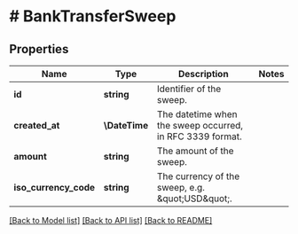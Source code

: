 # # BankTransferSweep

## Properties

Name | Type | Description | Notes
------------ | ------------- | ------------- | -------------
**id** | **string** | Identifier of the sweep. |
**created_at** | **\DateTime** | The datetime when the sweep occurred, in RFC 3339 format. |
**amount** | **string** | The amount of the sweep. |
**iso_currency_code** | **string** | The currency of the sweep, e.g. \&quot;USD\&quot;. |

[[Back to Model list]](../../README.md#models) [[Back to API list]](../../README.md#endpoints) [[Back to README]](../../README.md)
